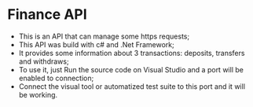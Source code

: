 # Finance API

 - This is an API that can manage some https requests;
 - This API was build with c# and .Net Framework;
 - It provides some information about 3 transactions: deposits, transfers and withdraws;
 - To use it, just Run the source code on Visual Studio and a port will be enabled to connection;
 - Connect the visual tool or automatized test suite to this port and it will be working.
